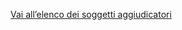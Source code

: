 [Vai all’elenco dei soggetti aggiudicatori
][823c2b8a]

  [823c2b8a]: http://www.regione.umbria.it/opere-pubbliche/soggetti-aggiudicatori-che-utilizzano-elenco-imprese "vai all'elenco"
